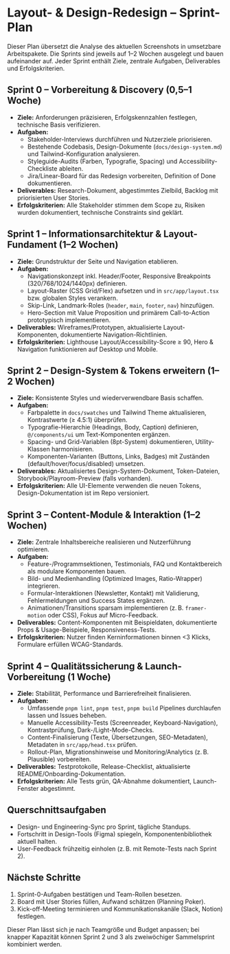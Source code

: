 # Layout- & Design-Redesign – Sprint-Plan

Dieser Plan übersetzt die Analyse des aktuellen Screenshots in umsetzbare Arbeitspakete. Die Sprints sind jeweils auf 1–2 Wochen ausgelegt und bauen aufeinander auf. Jeder Sprint enthält Ziele, zentrale Aufgaben, Deliverables und Erfolgskriterien.

## Sprint 0 – Vorbereitung & Discovery (0,5–1 Woche)
- **Ziele:** Anforderungen präzisieren, Erfolgskennzahlen festlegen, technische Basis verifizieren.
- **Aufgaben:**
  - Stakeholder-Interviews durchführen und Nutzerziele priorisieren.
  - Bestehende Codebasis, Design-Dokumente (`docs/design-system.md`) und Tailwind-Konfiguration analysieren.
  - Styleguide-Audits (Farben, Typografie, Spacing) und Accessibility-Checkliste ableiten.
  - Jira/Linear-Board für das Redesign vorbereiten, Definition of Done dokumentieren.
- **Deliverables:** Research-Dokument, abgestimmtes Zielbild, Backlog mit priorisierten User Stories.
- **Erfolgskriterien:** Alle Stakeholder stimmen dem Scope zu, Risiken wurden dokumentiert, technische Constraints sind geklärt.

## Sprint 1 – Informationsarchitektur & Layout-Fundament (1–2 Wochen)
- **Ziele:** Grundstruktur der Seite und Navigation etablieren.
- **Aufgaben:**
  - Navigationskonzept inkl. Header/Footer, Responsive Breakpoints (320/768/1024/1440px) definieren.
  - Layout-Raster (CSS Grid/Flex) aufsetzen und in `src/app/layout.tsx` bzw. globalen Styles verankern.
  - Skip-Link, Landmark-Roles (`header`, `main`, `footer`, `nav`) hinzufügen.
  - Hero-Section mit Value Proposition und primärem Call-to-Action prototypisch implementieren.
- **Deliverables:** Wireframes/Prototypen, aktualisierte Layout-Komponenten, dokumentierte Navigation-Richtlinien.
- **Erfolgskriterien:** Lighthouse Layout/Accessibility-Score ≥ 90, Hero & Navigation funktionieren auf Desktop und Mobile.

## Sprint 2 – Design-System & Tokens erweitern (1–2 Wochen)
- **Ziele:** Konsistente Styles und wiederverwendbare Basis schaffen.
- **Aufgaben:**
  - Farbpalette in `docs/swatches` und Tailwind Theme aktualisieren, Kontrastwerte (≥ 4.5:1) überprüfen.
  - Typografie-Hierarchie (Headings, Body, Caption) definieren, `@/components/ui` um Text-Komponenten ergänzen.
  - Spacing- und Grid-Variablen (8pt-System) dokumentieren, Utility-Klassen harmonisieren.
  - Komponenten-Varianten (Buttons, Links, Badges) mit Zuständen (default/hover/focus/disabled) umsetzen.
- **Deliverables:** Aktualisiertes Design-System-Dokument, Token-Dateien, Storybook/Playroom-Preview (falls vorhanden).
- **Erfolgskriterien:** Alle UI-Elemente verwenden die neuen Tokens, Design-Dokumentation ist im Repo versioniert.

## Sprint 3 – Content-Module & Interaktion (1–2 Wochen)
- **Ziele:** Zentrale Inhaltsbereiche realisieren und Nutzerführung optimieren.
- **Aufgaben:**
  - Feature-/Programmsektionen, Testimonials, FAQ und Kontaktbereich als modulare Komponenten bauen.
  - Bild- und Medienhandling (Optimized Images, Ratio-Wrapper) integrieren.
  - Formular-Interaktionen (Newsletter, Kontakt) mit Validierung, Fehlermeldungen und Success States ergänzen.
  - Animationen/Transitions sparsam implementieren (z. B. `framer-motion` oder CSS), Fokus auf Micro-Feedback.
- **Deliverables:** Content-Komponenten mit Beispieldaten, dokumentierte Props & Usage-Beispiele, Responsiveness-Tests.
- **Erfolgskriterien:** Nutzer finden Kerninformationen binnen <3 Klicks, Formulare erfüllen WCAG-Standards.

## Sprint 4 – Qualitätssicherung & Launch-Vorbereitung (1 Woche)
- **Ziele:** Stabilität, Performance und Barrierefreiheit finalisieren.
- **Aufgaben:**
  - Umfassende `pnpm lint`, `pnpm test`, `pnpm build` Pipelines durchlaufen lassen und Issues beheben.
  - Manuelle Accessibility-Tests (Screenreader, Keyboard-Navigation), Kontrastprüfung, Dark-/Light-Mode-Checks.
  - Content-Finalisierung (Texte, Übersetzungen, SEO-Metadaten), Metadaten in `src/app/head.tsx` prüfen.
  - Rollout-Plan, Migrationshinweise und Monitoring/Analytics (z. B. Plausible) vorbereiten.
- **Deliverables:** Testprotokolle, Release-Checklist, aktualisierte README/Onboarding-Dokumentation.
- **Erfolgskriterien:** Alle Tests grün, QA-Abnahme dokumentiert, Launch-Fenster abgestimmt.

## Querschnittsaufgaben
- Design- und Engineering-Sync pro Sprint, tägliche Standups.
- Fortschritt in Design-Tools (Figma) spiegeln, Komponentenbibliothek aktuell halten.
- User-Feedback frühzeitig einholen (z. B. mit Remote-Tests nach Sprint 2).

## Nächste Schritte
1. Sprint-0-Aufgaben bestätigen und Team-Rollen besetzen.
2. Board mit User Stories füllen, Aufwand schätzen (Planning Poker).
3. Kick-off-Meeting terminieren und Kommunikationskanäle (Slack, Notion) festlegen.

Dieser Plan lässt sich je nach Teamgröße und Budget anpassen; bei knapper Kapazität können Sprint 2 und 3 als zweiwöchiger Sammelsprint kombiniert werden.
